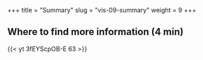 +++
title = "Summary"
slug = "vis-09-summary"
weight = 9
+++

## Where to find more information (4 min)

<!-- 09-summary.mp4 -->
{{< yt 3fEYScpOB-E 63 >}}

